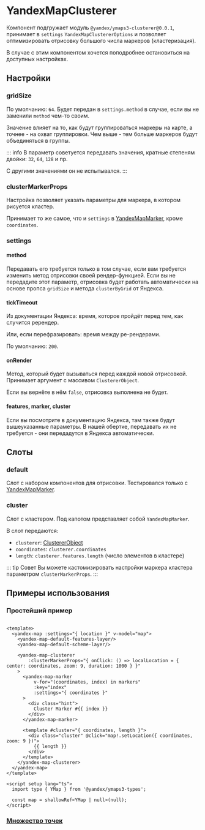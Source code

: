 # YandexMapClusterer

Компонент подгружает модуль `@yandex/ymaps3-clusterer@0.0.1`, принимает в `settings` `YandexMapClustererOptions` и
позволяет оптимизировать отрисовку большого числа
маркеров (кластеризация).

В случае с этим компонентом хочется поподробнее остановиться на доступных настройках.

## Настройки

### gridSize

По умолчанию: `64`. Будет передан в `settings.method` в случае, если вы не заменили `method` чем-то своим.

Значение влияет на то, как будут группироваться маркеры на карте, а точнее - на охват группировки. Чем выше - тем больше
маркеров будут объединяться в
группы.

::: info
В параметр советуется передавать значения, кратные степеням двойки: `32`, `64`, `128` и пр.

С другими значениями он не испытывался.
:::

### clusterMarkerProps

Настройка позволяет указать параметры для маркера, в котором рисуется кластер.

Принимает то же самое, что и `settings` в [YandexMapMarker](/examples/marker), кроме `coordinates`.

### settings

#### method

Передавать его требуется только в том случае, если вам требуется изменить метод отрисовки своей рендер-функцией. Если вы
не передадите этот параметр, отрисовка будет работать автоматически на основе пропса `gridSize` и метода `clusterByGrid`
от Яндекса.

#### tickTimeout

Из документации Яндекса: время, которое пройдёт перед тем, как случится ререндер.

Или, если перефразировать: время между ре-рендерами.

По умолчанию: `200`.

#### onRender

Метод, который будет вызываться перед каждой новой отрисовкой. Принимает аргумент с массивом `ClustererObject`.

Если вы вернёте в нём `false`, отрисовка выполнена не будет.

#### features, marker, cluster

Если вы посмотрите в документацию Яндекса, там также будут вышеуказанные параметры. В нашей обертке, передавать их не
требуется - они передадутся в Яндекса автоматически.

## Слоты

### default

Слот с набором компонентов для отрисовки. Тестировался только с [YandexMapMarker](/examples/marker).

### cluster

Слот с кластером. Под капотом представляет собой `YandexMapMarker`.

В слот передаются:

- `clusterer`: [ClustererObject](https://yandex.ru/dev/jsapi30/doc/ru/ref/packages/clusterer/#ClustererObject)
- `coordinates`: `clusterer.coordinates`
- `length`: `clusterer.features.length` (число элементов в кластере)

::: tip Совет
Вы можете кастомизировать настройки маркера кластера параметром `clusterMarkerProps`.
:::

## Примеры использования

### Простейший пример

```vue

<template>
  <yandex-map :settings="{ location }" v-model="map">
    <yandex-map-default-features-layer/>
    <yandex-map-default-scheme-layer/>

    <yandex-map-clusterer
        :clusterMarkerProps="{ onClick: () => localLocation = { center: coordinates, zoom: 9, duration: 1000 } }"
    >
      <yandex-map-marker
          v-for="(coordinates, index) in markers"
          :key="index"
          :settings="{ coordinates }"
      >
        <div class="hint">
          Cluster Marker #{{ index }}
        </div>
      </yandex-map-marker>

      <template #cluster="{ coordinates, length }">
        <div class="cluster" @click="map!.setLocation({ coordinates, zoom: 9 })">
          {{ length }}
        </div>
      </template>
    </yandex-map-clusterer>
  </yandex-map>
</template>

<script setup lang="ts">
  import type { YMap } from '@yandex/ymaps3-types';

  const map = shallowRef<YMap | null>(null);
</script>
```

### [Множество точек](/examples/many-points)
